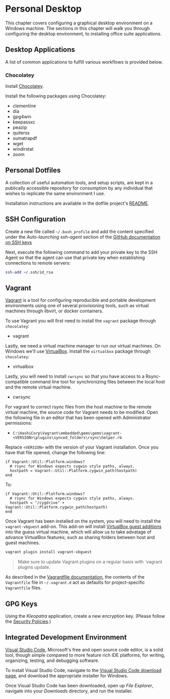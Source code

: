 # Personal Desktop

This chapter covers configuring a graphical desktop environment on a Windows machine. The sections in this chapter will walk you through configuring the desktop environment, to installing office suite applications.

## Desktop Applications

A list of common applications to fulfill various workflows is provided below.

### Chocolatey

Install [Chocolatey](https://chocolatey.org/).

Install the following packages using Chocolatey:
* clementine
* dia
* gpg4win
* keepassxc
* peazip
* quiterss
* sumatrapdf
* wget
* windirstat
* zoom

## Personal Dotfiles

A collection of useful automation tools, and setup scripts, are kept in a publically accessible repository for consumption by any individual that wishes to replicate the same environment I use.

Installation instructions are available in the dotfile project's [README](https://gitlab.com/hutson/dotfiles/blob/master/README.md).

## SSH Configuration

Create a new file called `~/.bash_profile` and add the content specified under the _Auto-launching ssh-agent_ section of the [GitHub documentation on SSH keys](https://help.github.com/articles/working-with-ssh-key-passphrases/#auto-launching-ssh-agent-on-git-for-windows)

Next, execute the following command to add your private key to the SSH Agent so that the agent can use that private key when establishing connections to remote servers:

```bash
ssh-add ~/.ssh/id_rsa
```

## Vagrant

[Vagrant](https://www.vagrantup.com/) is a tool for configuring reproducible and portable development environments using one of several provisioning tools, such as virtual machines through libvirt, or docker containers.

To use Vagrant you will first need to install the `vagrant` package through `chocolatey`:
* vagrant

Lastly, we need a virtual machine manager to run our virtual machines. On Windows we'll use [VirtualBox](https://www.virtualbox.org/wiki/Downloads). Install the `virtualbox` package through `chocolatey`:
* virtualbox

Lastly, you will need to install `cwrsync` so that you have access to a Rsync-compatible command line tool for synchronizing files between the local host and the remote virtual machine.
* cwrsync

For vagrant to correct rsync files from the host machine to the remote virtual machine, the source code for Vagrant needs to be modified. Open the following file in an editor that has been opened with Administrator permissions:
* `C:\HashiCorp\Vagrant\embedded\gems\gems\vagrant-<VERSION>\plugins\synced_folders\rsync\helper.rb`

Replace `<VERSION>` with the version of your Vagrant installation. Once you have that file opened, change the following line:

```
if Vagrant::Util::Platform.windows?
  # rsync for Windows expects cygwin style paths, always.
  hostpath = Vagrant::Util::Platform.cygwin_path(hostpath)
end
```

To:

```
if Vagrant::Util::Platform.windows?
  # rsync for Windows expects cygwin style paths, always.
  hostpath = "/cygdrive" + Vagrant::Util::Platform.cygwin_path(hostpath)
end
```

Once Vagrant has been installed on the system, you will need to install the `vagrant-vbguest` add-on. This add-on will install [VirtualBox guest additions](https://www.virtualbox.org/manual/ch04.html) into the guess virtual machine, which will allow us to take advatage of advance VirtualBox features; such as sharing folders between host and guest machines.

```bash
vagrant plugin install vagrant-vbguest
```

> Make sure to update Vagrant plugins on a regular basis with `vagrant plugins update.

As described in the [Vagrantfile documentation](https://www.vagrantup.com/docs/vagrantfile/), the contents of the `Vagrantfile` file in `~/.vagrant.d` act as defaults for project-specific `Vagrantfile` files.

## GPG Keys

Using the _Kleopatra_ application, create a new encryption key. (Please follow the [Security Policies](../tips/security-policies.md).)

## Integrated Development Environment

[Visual Studio Code](https://code.visualstudio.com/), Microsoft's free and open source code editor, is a solid tool, though simple compared to more feature rich IDE platforms, for writing, organizing, testing, and debugging software.

To install Visual Studio Code, navigate to the [Visual Studio Code download page](https://code.visualstudio.com/Download), and download the appropriate installer for Windows.

Once Visual Studio Code has been downloaded, open up _File Explorer_, navigate into your _Downloads_ directory, and run the installer.
